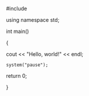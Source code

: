 #include <iostream>

using namespace std;


int main() 

{ 
    
cout << "Hello, world!" << endl;

    system("pause");
    
return 0; 

}

